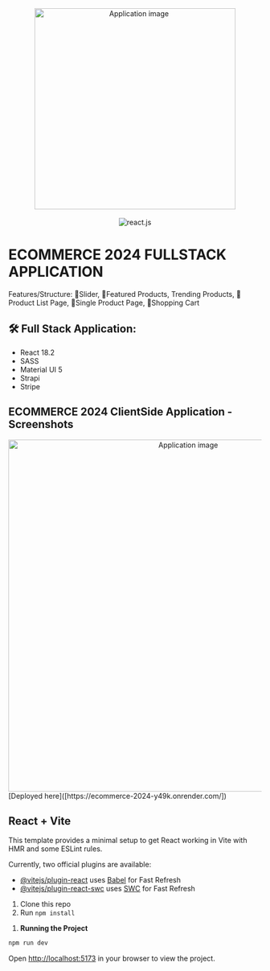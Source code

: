 <div align="center">
  <img alt="Application image" src="https://cdn.shopify.com/s/files/1/0070/7032/files/ecommerce_apps.jpg?v=1665592014" width="400" />
</div>
<br>
  <div align="center">
    <img src="https://img.shields.io/badge/-React_JS-black?style=for-the-badge&logoColor=white&logo=react&color=61DAFB" alt="react.js" />
  </div>

# ECOMMERCE 2024 FULLSTACK APPLICATION

Features/Structure:
🚀Slider, 
🚀Featured Products, 
Trending Products, 
🚀Product List Page,
🚀Single Product Page,
🚀Shopping Cart
<!-- - 🚀AUTHENTICATION->Sign Up with email, 
- 🚀AUTHENTICATION->Log in with email, 
- 🚀AUTHENTICATION->Sign Up and Log In with Google account, 
- 🚀Context API, 
- 🚀SHOP, 
- 🚀CART+USERMENU DROPDOWNs, 
- 🚀Adding to CART,
- 🚀CHECKOUT,
- 🚀CART & CHECKOUT functionality (adding and decreasing amount, priceCount, TotalPriceCount),
- 🚀Database for products and users,
- 🚀Styled components<br> are set up in this branch (🪵11-Styled) -->

## 🛠 Full Stack Application:

- React 18.2
- SASS
- Material UI 5
- Strapi
- Stripe

## ECOMMERCE 2024 ClientSide Application - Screenshots

<div align="center">
  <img alt="Application image" src="https://vargaae.hu/images/projects/e-comm-2024-git.png" width="700" />
</div>
[Deployed here]([https://ecommerce-2024-y49k.onrender.com/])

## React + Vite

This template provides a minimal setup to get React working in Vite with HMR and some ESLint rules.

Currently, two official plugins are available:

- [@vitejs/plugin-react](https://github.com/vitejs/vite-plugin-react/blob/main/packages/plugin-react/README.md) uses [Babel](https://babeljs.io/) for Fast Refresh
- [@vitejs/plugin-react-swc](https://github.com/vitejs/vite-plugin-react-swc) uses [SWC](https://swc.rs/) for Fast Refresh

1. Clone this repo
2. Run `npm install`
<!-- 3. You must add your own API key in the `api/api.js` file to connect to your Database.

You can grab API key [here](https://.com/)

**Set Up Environment Variables**

Create a new file named `.env` in the root of your project and add the following content:

```env
VITE_STRAPI_API_KEY=
``` -->

1. **Running the Project**

```bash
npm run dev
```

Open [http://localhost:5173](http://localhost:5173) in your browser to view the project.
